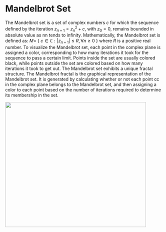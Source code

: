 # Mandelbrot Set

The Mandelbrot set is a set of complex numbers $c$ for which the sequence defined by the iteration $z_{n+1} = z^2_n + c$, with $z_0 = 0$, 
remains bounded in absolute value as nn tends to infinity. Mathematically, the Mandelbrot set is defined as:
$M =$ { $c \in \mathbb{C}:|z_{n+1}|\leq R, \forall n \geq 0$ } 
where $R$ is a positive real number. To visualize the Mandelbrot set, each point in the complex plane is assigned a color, corresponding to how many iterations it took for the sequence to pass a certain limit. Points inside the set are usually colored black, 
while points outside the set are colored based on how many iterations it took to get out. The Mandelbrot set exhibits a unique fractal structure. The Mandelbrot fractal is the graphical representation of the Mandelbrot set. It is generated by calculating whether or not each point cc in the complex plane belongs to the Mandelbrot set, 
and then assigning a color to each point based on the number of iterations required to determine its membership in the set.

<a href="https://paulbourke.net/fractals/mandelbrot/"><img src="https://paulbourke.net/fractals/mandelbrot/mandel1.jpg" width="450" height="400"></a>

